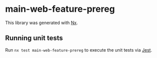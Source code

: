 # main-web-feature-prereg

This library was generated with [Nx](https://nx.dev).

## Running unit tests

Run `nx test main-web-feature-prereg` to execute the unit tests via [Jest](https://jestjs.io).
